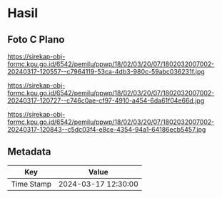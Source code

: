 # Hasil

## Foto C Plano

https://sirekap-obj-formc.kpu.go.id/6542/pemilu/ppwp/18/02/03/20/07/1802032007002-20240317-120557--c7964119-53ca-4db3-980c-59abc036231f.jpg

https://sirekap-obj-formc.kpu.go.id/6542/pemilu/ppwp/18/02/03/20/07/1802032007002-20240317-120727--c746c0ae-cf97-4910-a454-6da61f04e66d.jpg

https://sirekap-obj-formc.kpu.go.id/6542/pemilu/ppwp/18/02/03/20/07/1802032007002-20240317-120843--c5dc03f4-e8ce-4354-94a1-64186ecb5457.jpg


## Metadata

| Key        | Value               |
| ---------- | ------------------- |
| Time Stamp | 2024-03-17 12:30:00 |



